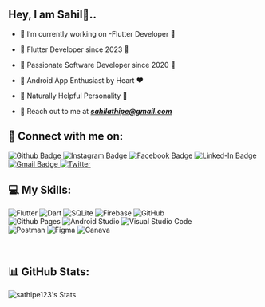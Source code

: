## Hey, I am Sahil👋..

- 🔭 I’m currently working on -Flutter Developer  🚀

- 🔷 Flutter Developer since 2023 🔷

- 🚀 Passionate Software Developer since 2020 🚀

- 📱 Android App Enthusiast by Heart ❤️

- 🙌 Naturally Helpful Personality 🙌

- 📧 Reach out to me at ***sahilathipe@gmail.com***

## 🤝 Connect with me on:
<div id="badges">
  <a href="https://github.com/sathipe123">
    <img src="https://img.shields.io/badge/GitHub-100000?style=for-the-badge&logo=github&logoColor=white" alt="Github Badge"/>
  </a>
   <a href="https://www.instagram.com/06_sat/">
    <img src="https://img.shields.io/badge/Instagram-E4405F?style=for-the-badge&logo=instagram&logoColor=white" alt="Instagram Badge"/>
  </a>
   <a href="https://www.facebook.com/sahil.thipe">
    <img src="https://img.shields.io/badge/Facebook-blue?style=for-the-badge&logo=facebook&logoColor=white" alt="Facebook Badge"/>
  </a>
   <a href="https://www.linkedin.com/in/sahil-thipe/">
    <img src="https://img.shields.io/badge/LinkedIn-0077B5?style=for-the-badge&logo=linkedin&logoColor=white" alt="Linked-In Badge"/>
  </a>
  <a href="sahilathipe@gmail.com/">
    <img src="https://img.shields.io/badge/Gmail-D14836?style=for-the-badge&logo=gmail&logoColor=white" alt="Gmail Badge"/>
  </a>
   <a href="https://twitter.com/SahilThipe">
    <img src="https://img.shields.io/badge/X-%23000000.svg?style=for-the-badge&logo=X&logoColor=white)" alt="Twitter"/>
  </a>
</div>

## 💻 My Skills:
![Flutter](https://img.shields.io/badge/Flutter-%2302569B.svg?style=for-the-badge&logo=Flutter&logoColor=white) ![Dart](https://img.shields.io/badge/dart-%230175C2.svg?style=for-the-badge&logo=dart&logoColor=white) ![SQLite](https://img.shields.io/badge/sqlite-%2307405e.svg?style=for-the-badge&logo=sqlite&logoColor=white) ![Firebase](https://img.shields.io/badge/firebase-%23039BE5.svg?style=for-the-badge&logo=firebase) ![GitHub](https://img.shields.io/badge/github-%23121011.svg?style=for-the-badge&logo=github&logoColor=white) <br>  ![Github Pages](https://img.shields.io/badge/github%20pages-121013?style=for-the-badge&logo=github&logoColor=white) ![Android Studio](https://img.shields.io/badge/Android%20Studio-3DDC84.svg?style=for-the-badge&logo=android-studio&logoColor=white) ![Visual Studio Code](https://img.shields.io/badge/Visual%20Studio%20Code-0078d7.svg?style=for-the-badge&logo=visual-studio-code&logoColor=white) <br> ![Postman](https://img.shields.io/badge/Postman-FF6C37?style=for-the-badge&logo=postman&logoColor=white) <be> ![Figma](https://img.shields.io/badge/Figma-F24E1E?style=for-the-badge&logo=figma&logoColor=white) <be> ![Canava](https://img.shields.io/badge/Canva-%2300C4CC.svg?&style=for-the-badge&logo=Canva&logoColor=white)

<br>

## 📊 GitHub Stats:
![sathipe123's Stats](https://github-readme-stats.vercel.app/api?username=sathipe123&theme=vue-dark&show_icons=true&hide_border=true&count_private=true) 




<!--
**sathipe123/sathipe123** is a ✨ _special_ ✨ repository because its `README.md` (this file) appears on your GitHub profile.
![Stats on GitHub](https://github-readme-stats.vercel.app/api?username=sathipe123&show_icons=true&hide_border=true)

Here are some ideas to get you started:

- 🔭 I’m currently working on ...
- 🌱 I’m currently learning ...
- 👯 I’m looking to collaborate on ...
- 🤔 I’m looking for help with ...
- 💬 Ask me about ...
- 📫 How to reach me: ...
- 😄 Pronouns: ...
- ⚡ Fun fact: ...
-->
